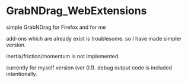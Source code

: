 # GrabNDrag_WebExtensions

simple GrabNDrag for Firefox and for me

add-ons which are already exist is troublesome.
so I have made simpler version.

inertia/friction/momentum is not implemented.

currently for myself version (ver 0.1).
debug output code is included intentionally.
